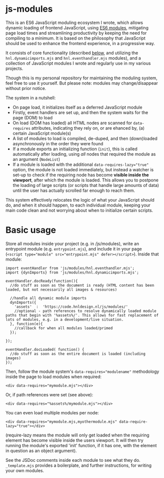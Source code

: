 # js-modules
This is an ES6 JavaScript moduling ecosystem I wrote, which allows dynamic loading of frontend JavaScript, using [ES6 modules](https://developer.mozilla.org/en-US/docs/Web/JavaScript/Guide/Modules), mitigating page load times and streamlining productivity by keeping the need for compiling to a minimum. It is based on the philosophy that JavaScript should be used to enhance the frontend experience, in a progressive way.

It consists of core functionality (described [below](#basic-usage), and utilizing the `hnl.dynamicimports.mjs` and `hnl.eventhandler.mjs` modules), and a collection of JavaScript modules I wrote and regularly use in my various projects. 

Though this is my personal repository for maintaining the moduling system, feel free to use it yourself. But please note: modules may change/disappear without prior notice.

The system in a nutshell:
- On page load, it initializes itself as a deferred JavaScript module
- Firstly, event handlers are set up, and then the system waits for the page (DOM) to load
- On load (DOM has loaded) all HTML nodes are scanned for `data-requires` attributes, indicating they rely on, or are ehanced by, (a) certain JavaScript module(s)
- A list of modules to load is compiled, de-duped, and then (down)loaded asynchronously in the order they were found
- If a module exports an initializing function (`init`), this is called automatically after loading, using *all* nodes that required the module as an argument (`NodeList`)
- If a module is loaded with the additional `data-requires-lazy="true"` option, the module is not loaded immediately, but instead a watcher is set-up to check if the requiring node has become **visible inside the viewport**, after which the module is loaded. This allows you to postpone the loading of large scripts (or scripts that handle large amounts of data) until the user has actually scrolled far enough to reach them.

This system effectively relocates the logic of what your JavaScript should do, and when it should happen, to each individual module, keeping your main code clean and not worrying about when to initialize certain scripts.

# Basic usage

Store all modules inside your project (e.g. in /js/modules), write an entrypoint module (e.g. `entrypoint.mjs`), and include it in your page (`<script type="module" src="entrypoint.mjs" defer></script>`). Inside that module:

    import eventHandler from 'js/modules/hnl.eventhandler.mjs';
    import {dynImports} from 'js/modules/hnl.dynamicimports.mjs';

    eventHandler.docReady(function(){
      //do stuff as soon as the document is ready (HTML content has been loaded, but not necessarily all images & resources)

      //handle all dynamic module imports
      dynImports({
        'assets'  :  'https://code.hnldesign.nl/js/modules/'
        //optional - path references to resolve dynamically loaded module paths that begin with '%assets%/'. This allows for fast replacement of lots of modules, e.g. in a development/live situation.
      }, function(e){
        //callback for when all modules loaded/primed
      });

    });
    
    eventHandler.docLoaded( function() {
      //do stuff as soon as the entire document is loaded (including images)
    });

Then, follow the module system's `data-requires="modulename"` methodology inside the page to load modules when required:

    <div data-requires="mymodule.mjs"></div>

Or, if path references were set (see above):

    <div data-requires="%assets%/mymodule.mjs"></div>

You can even load multiple modules per node:

    <div data-requires="mymodule.mjs,myothermodule.mjs" data-require-lazy="true"></div>

(require-lazy means the module will only get loaded when the requiring element has become visible inside the users viewport. It will then try running the module's exported 'init' function, if it has one, with the element in question as an object argument).

See the JSDoc comments inside each module to see what they do. `_template.mjs` provides a boilerplate, and further instructions, for writing your own modules.
